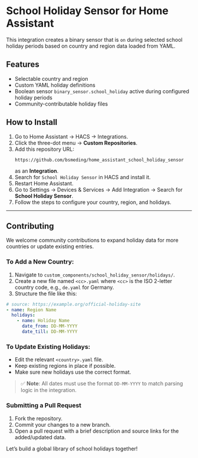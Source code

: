 
# School Holiday Sensor for Home Assistant

This integration creates a binary sensor that is `on` during selected school holiday periods based on country and region data loaded from YAML.

## Features

- Selectable country and region
- Custom YAML holiday definitions
- Boolean sensor `binary_sensor.school_holiday` active during configured holiday periods
- Community-contributable holiday files

## How to Install

1. Go to Home Assistant → HACS → Integrations.
2. Click the three-dot menu → **Custom Repositories**.
3. Add this repository URL:
   ```
   https://github.com/bsmeding/home_assistant_school_holiday_sensor
   ```
   as an **Integration**.
4. Search for `School Holiday Sensor` in HACS and install it.
5. Restart Home Assistant.
6. Go to Settings → Devices & Services → Add Integration → Search for **School Holiday Sensor**.
7. Follow the steps to configure your country, region, and holidays.

---

## Contributing

We welcome community contributions to expand holiday data for more countries or update existing entries.

### To Add a New Country:

1. Navigate to `custom_components/school_holiday_sensor/holidays/`.
2. Create a new file named `<cc>.yaml` where `<cc>` is the ISO 2-letter country code, e.g., `de.yaml` for Germany.
3. Structure the file like this:

```yaml
# source: https://example.org/official-holiday-site
- name: Region Name
  holidays:
    - name: Holiday Name
      date_from: DD-MM-YYYY
      date_till: DD-MM-YYYY
```

### To Update Existing Holidays:

- Edit the relevant `<country>.yaml` file.
- Keep existing regions in place if possible.
- Make sure new holidays use the correct format.

> ✅ **Note**: All dates must use the format `DD-MM-YYYY` to match parsing logic in the integration.

### Submitting a Pull Request

1. Fork the repository.
2. Commit your changes to a new branch.
3. Open a pull request with a brief description and source links for the added/updated data.

Let’s build a global library of school holidays together!
